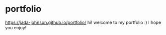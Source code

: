 # portfolio
https://jada-johnson.github.io/portfolio/ 
hi! welcome to my portfolio :) I hope you enjoy!
